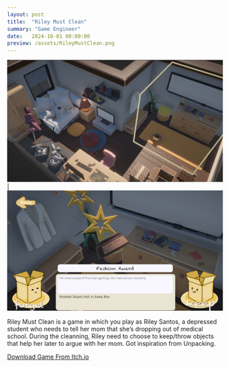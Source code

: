 ```yaml
---
layout: post
title:  "Riley Must Clean"
summary: "Game Engineer"
date:   2024-10-01 00:00:00
preview: /assets/RileyMustClean.png
---
```


![Picture 1](/assets/RileyMustClean1.png) | ![Picture 2](/assets/RileyMustClean2.png)

Riley Must Clean is a game in which you play as Riley Santos, a depressed student who needs to tell her mom that she’s dropping out of medical school. During the cleanning, Riley need to choose to keep/throw objects that help her later to argue with her mom. Got inspiration from Unpacking. 

[Download Game From Itch.io](https://pjheric.itch.io/riley-must-clean)